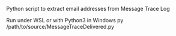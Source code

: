 Python script to extract email addresses from Message Trace Log

Run under WSL or with Python3 in Windows py /path/to/source/MessageTraceDelivered.py
